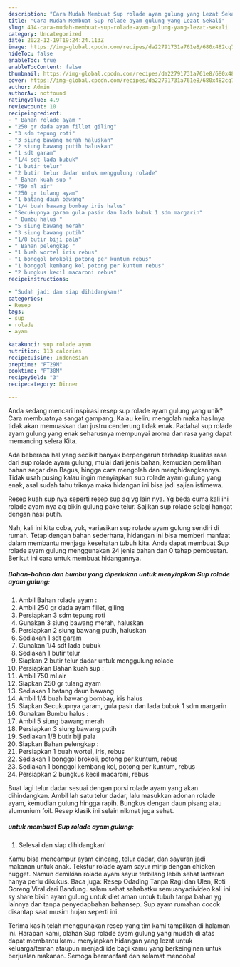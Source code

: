 ```yaml
---
description: "Cara Mudah Membuat Sup rolade ayam gulung yang Lezat Sekali"
title: "Cara Mudah Membuat Sup rolade ayam gulung yang Lezat Sekali"
slug: 414-cara-mudah-membuat-sup-rolade-ayam-gulung-yang-lezat-sekali
category: Uncategorized
date: 2022-12-19T19:24:24.113Z
image: https://img-global.cpcdn.com/recipes/da22791731a761e8/680x482cq70/sup-rolade-ayam-gulung-foto-resep-utama.jpg
hideToc: false
enableToc: true
enableTocContent: false
thumbnail: https://img-global.cpcdn.com/recipes/da22791731a761e8/680x482cq70/sup-rolade-ayam-gulung-foto-resep-utama.jpg
cover: https://img-global.cpcdn.com/recipes/da22791731a761e8/680x482cq70/sup-rolade-ayam-gulung-foto-resep-utama.jpg
author: Admin
authorAv: notfound
ratingvalue: 4.9
reviewcount: 10
recipeingredient:
- " Bahan rolade ayam "
- "250 gr dada ayam fillet giling"
- "3 sdm tepung roti"
- "3 siung bawang merah haluskan"
- "2 siung bawang putih haluskan"
- "1 sdt garam"
- "1/4 sdt lada bubuk"
- "1 butir telur"
- "2 butir telur dadar untuk menggulung rolade"
- " Bahan kuah sup "
- "750 ml air"
- "250 gr tulang ayam"
- "1 batang daun bawang"
- "1/4 buah bawang bombay iris halus"
- "Secukupnya garam gula pasir dan lada bubuk 1 sdm margarin"
- " Bumbu halus "
- "5 siung bawang merah"
- "3 siung bawang putih"
- "1/8 butir biji pala"
- " Bahan pelengkap "
- "1 buah wortel iris rebus"
- "1 bonggol brokoli potong per kuntum rebus"
- "1 bonggol kembang kol potong per kuntum rebus"
- "2 bungkus kecil macaroni rebus"
recipeinstructions:

- "Sudah jadi dan siap dihidangkan!"
categories:
- Resep
tags:
- sup
- rolade
- ayam

katakunci: sup rolade ayam 
nutrition: 113 calories
recipecuisine: Indonesian
preptime: "PT29M"
cooktime: "PT38M"
recipeyield: "3"
recipecategory: Dinner

---
```





Anda sedang mencari inspirasi resep sup rolade ayam gulung yang unik? Cara membuatnya sangat gampang. Kalau keliru mengolah maka hasilnya tidak akan memuaskan dan justru cenderung tidak enak. Padahal sup rolade ayam gulung yang enak seharusnya mempunyai aroma dan rasa yang dapat memancing selera Kita.





Ada beberapa hal yang sedikit banyak berpengaruh terhadap kualitas rasa dari sup rolade ayam gulung, mulai dari jenis bahan, kemudian pemilihan bahan segar dan Bagus, hingga cara mengolah dan menghidangkannya. Tidak usah pusing kalau ingin menyiapkan sup rolade ayam gulung yang enak,      asal sudah tahu triknya maka hidangan ini bisa jadi sajian istimewa.














Resep kuah sup nya seperti resep sup aq yg lain nya. Yg beda cuma kali ini rolade ayam nya aq bikin gulung pake telur. Sajikan sup rolade selagi hangat dengan nasi putih.






Nah, kali ini kita coba, yuk, variasikan sup rolade ayam gulung sendiri di rumah. Tetap dengan bahan sederhana, hidangan ini bisa memberi manfaat dalam membantu menjaga kesehatan tubuh kita. Anda dapat membuat Sup rolade ayam gulung menggunakan 24 jenis bahan dan 0 tahap pembuatan. Berikut ini cara untuk membuat hidangannya.

<!--inarticleads1-->

##### Bahan-bahan dan bumbu yang diperlukan untuk menyiapkan Sup rolade ayam gulung:

1. Ambil  Bahan rolade ayam :
1. Ambil 250 gr dada ayam fillet, giling
1. Persiapkan 3 sdm tepung roti
1. Gunakan 3 siung bawang merah, haluskan
1. Persiapkan 2 siung bawang putih, haluskan
1. Sediakan 1 sdt garam
1. Gunakan 1/4 sdt lada bubuk
1. Sediakan 1 butir telur
1. Siapkan 2 butir telur dadar untuk menggulung rolade
1. Persiapkan  Bahan kuah sup :
1. Ambil 750 ml air
1. Siapkan 250 gr tulang ayam
1. Sediakan 1 batang daun bawang
1. Ambil 1/4 buah bawang bombay, iris halus
1. Siapkan Secukupnya garam, gula pasir dan lada bubuk 1 sdm margarin
1. Gunakan  Bumbu halus :
1. Ambil 5 siung bawang merah
1. Persiapkan 3 siung bawang putih
1. Sediakan 1/8 butir biji pala
1. Siapkan  Bahan pelengkap :
1. Persiapkan 1 buah wortel, iris, rebus
1. Sediakan 1 bonggol brokoli, potong per kuntum, rebus
1. Sediakan 1 bonggol kembang kol, potong per kuntum, rebus
1. Persiapkan 2 bungkus kecil macaroni, rebus


Buat lagi telur dadar sesuai dengan porsi rolade ayam yang akan dihindangkan. Ambil lah satu telur dadar, lalu masukkan adonan rolade ayam, kemudian gulung hingga rapih. Bungkus dengan daun pisang atau alumunium foil. Resep klasik ini selain nikmat juga sehat. 

<!--inarticleads2-->

#####  untuk membuat Sup rolade ayam gulung:


1. Selesai dan siap dihidangkan!

Kamu bisa mencampur ayam cincang, telur dadar, dan sayuran jadi makanan untuk anak. Tekstur rolade ayam sayur mirip dengan chicken nugget. Namun demikian rolade ayam sayur terbilang lebih sehat lantaran hanya perlu dikukus. Baca juga: Resep Odading Tanpa Ragi dan Ulen, Roti Goreng Viral dari Bandung. salam sehat sahabatku semuanyadivideo kali ini sy share bikin ayam gulung untuk diet aman untuk tubuh tanpa bahan yg lainnya dan tanpa penyedapbahan bahansep. Sup ayam rumahan cocok disantap saat musim hujan seperti ini. 

Terima kasih telah menggunakan resep yang tim kami tampilkan di halaman ini. Harapan kami, olahan Sup rolade ayam gulung yang mudah di atas dapat membantu kamu menyiapkan hidangan yang lezat untuk keluarga/teman ataupun menjadi ide bagi kamu yang berkeinginan untuk berjualan makanan. Semoga bermanfaat dan selamat mencoba!

